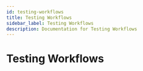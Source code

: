 ```yaml
---
id: testing-workflows
title: Testing Workflows
sidebar_label: Testing Workflows
description: Documentation for Testing Workflows
---
```


# Testing Workflows
